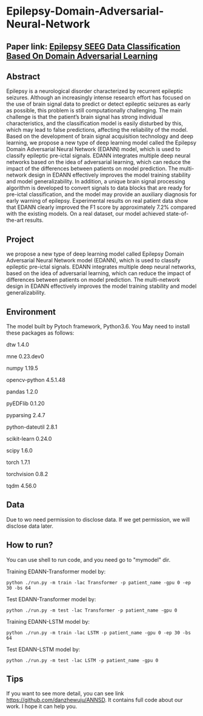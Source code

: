 # Epilepsy-Domain-Adversarial-Neural-Network


## Paper link: [Epilepsy SEEG Data Classification Based On Domain Adversarial Learning](https://github.com/danzhewuju/Epilepsy-Domain-Adversarial-Neural-Network)

## Abstract
Epilepsy is a neurological disorder characterized by recurrent epileptic seizures. Although an increasingly intense research effort has focused on the use of brain signal data to predict or detect epileptic seizures as early as possible, this problem is still computationally challenging. The main challenge is that the patient’s brain signal has strong individual characteristics, and the classification model is easily disturbed by this, which may lead to false predictions, affecting the reliability of the model. Based on the development of brain signal acquisition technology and deep learning, we propose a new type of deep learning model called the Epilepsy Domain Adversarial Neural Network (EDANN) model, which is used to classify epileptic pre-ictal signals. EDANN integrates multiple deep neural networks based on the idea of adversarial learning, which can reduce the impact of the differences between patients on model prediction. The multi-network design in EDANN effectively improves the model training stability and model generalizability. In addition, a unique brain signal processing algorithm is developed to convert signals to data blocks that are ready for pre-ictal classification, and the model may provide an auxiliary diagnosis for early warning of epilepsy. Experimental results on real patient data show that EDANN clearly improved the F1 score by approximately
7.2% compared with the existing models. On a real dataset, our model achieved state-of-the-art results.



## Project

we propose a new type of deep learning model called Epilepsy Domain Adversarial Neural Network model (EDANN), which is used to classify epileptic pre-ictal signals. EDANN integrates multiple deep neural networks, based on the idea of adversarial learning, which can reduce the impact of differences between patients on model prediction. The multi-network design in EDANN effectively improves the model training stability and model generalizability. 

## Environment

The model built by Pytoch framework, Python3.6. You May need to install these packages as follows: 

dtw               1.4.0

mne               0.23.dev0

numpy             1.19.5

opencv-python     4.5.1.48

pandas            1.2.0

pyEDFlib          0.1.20

pyparsing         2.4.7

python-dateutil   2.8.1

scikit-learn      0.24.0

scipy             1.6.0

torch             1.7.1

torchvision       0.8.2

tqdm              4.56.0

## Data

Due to wo need permission to disclose data. If we get permission, we will disclose data later.

## How to run?

You can use shell to run code, and you need go to "mymodel" dir.

Training  EDANN-Transformer model by:

```
python ./run.py -m train -lac Transformer -p patient_name -gpu 0 -ep 30 -bs 64
```

Test EDANN-Transformer model by:

```
python ./run.py -m test -lac Transformer -p patient_name -gpu 0 
```

Training  EDANN-LSTM model by:

```
python ./run.py -m train -lac LSTM -p patient_name -gpu 0 -ep 30 -bs 64
```

Test EDANN-LSTM model by:

```
python ./run.py -m test -lac LSTM -p patient_name -gpu 0 
```

## Tips
If you want to see more detail, you can see link https://github.com/danzhewuju/ANNSD. It contains full code about our work. I hope it can help you.
